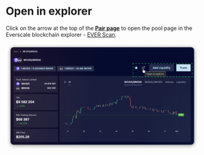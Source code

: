 # Open in explorer

Click on the arrow at the top of the [**Pair page**](./) to open the pool page in the Everscale blockchain explorer - [EVER Scan](https://everscan.io).

![](<../../../../.gitbook/assets/image (152).png>)

